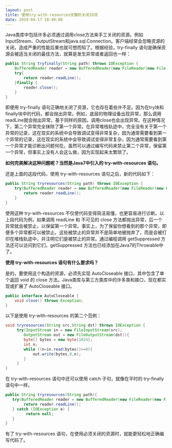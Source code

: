 ```yaml
---
layout: post
title: 使用try-with-resources优雅的关闭IO流
date: 2019-04-17 18:49:00
---
```

Java类库中包括许多必须通过调用close方法来手工关闭的资源。例如InputStream、OutputStream和java.sql.Connection。客户端经常会忽略资源的关闭，造成严重的性能后果也就可想而知了。根据经验，try-finally 语句是确保资源会被适当关闭的最佳方法，就算是发生异常或者返回也一样：

```java
public String tryfinally(String path) throws IOException {
    BufferedReader reader = new BufferedReader(new FileReader(new File(path)));
    try{
        return reader.readLine();
    }finally {
        reader.close();
    }
}
```

即便用 try-finally 语句正确地关闭了资源，它也存在着些许不足。因为在try块和finally块中的代码，都会抛出异常。例如，底层的物理设备出现异常，那么调用readLine就会抛出异常，基于同样的原因，调用close也会出现异常。在这种情况下，第二个异常完全抹除了第一个异常。在异常堆栈轨迹中，完全没有关于第一个异常的记录，这在现实的系统中会导致调试变得非常复杂，因为通常需要看到第一个异常的记录，这在现实的系统中会导致调试变得非常复杂，因为通常需要看到第一个异常才能诊断出问题何在。虽然可以通过编写代码来禁止第二个异常，保留第一个异常，但事实上没有人会这么做，因为实现起来太繁琐了。

**如何完美解决这种问题呢？当然是Java7中引入的 try-with-resources 语句。**

还是上面的这段代码，使用 try-with-resources 语句之后，新的代码如下：

```java
public String tryresources(String path) throws IOException {
    try(BufferedReader reader = new BufferedReader(new FileReader(new File(path)))){
        return reader.readLine();
    }
}
```

使用这种 try-with-resources 不仅使代码变得简洁易懂，也更容易进行诊断。以上段代码为例，如果调用 readLine 和 不可见的 close 方法都抛出异常，后一个异常就会被禁止，以保留第一个异常。事实上，为了保留你想看到的那个异常，即便多个异常都可以被禁止。这些被禁止的异常并不是简单地被抛弃了，而是会被打印在堆栈轨迹中，并注明它们是被禁止的异常。通过编程调用 getSuppressed 方法还可以访问到它们，getSuppressed 方法也已经添加在Java7的Throwable中了。

**使用 try-with-resources 语句有什么要求吗？**

是的，要使用这个构造的资源，必须先实现 AutoCloseable 接口，其中包含了单个返回 void 的 close 方法。Java类库与第三方类库中的许多类和接口，现在都实现或扩展了 AutoCloseable 接口。

```java
public interface AutoCloseable {
    void close() throws Exception;
}
```

以下是使用 try-with-resources 的第二个范例：

```java
void tryresources(String src,String dst) throws IOException {
     try(InputStream in = new FileInputStream(src);
        OutputStream out = new FileOutputStream(dst)){
        byte[] bytes = new byte[1024];
        int n;
        while ((n=in.read(bytes))>=0){
            out.write(bytes,0,n);
        }
     }
}
```

在 try-with-resources 语句中还可以使用 catch 子句，就像在平时的 try-finally 语句中一样。

```java
public String tryresources(String path){
   try(BufferedReader reader = new BufferedReader(new FileReader(new File(path)))){
        return reader.readLine();
   } catch (IOException e) {
         return null;
   }
}
```

有了 try-with-resources 语句，在使用必须关闭的资源时，就能更轻松地正确编写代码了。
